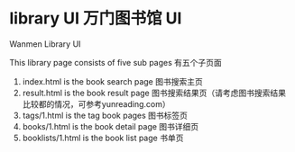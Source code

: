 library UI 万门图书馆 UI
=======

Wanmen Library UI

This library page consists of five sub pages 有五个子页面
1. index.html is the book search page 图书搜索主页
2. result.html is the book result page 图书搜索结果页（请考虑图书搜索结果比较都的情况，可参考yunreading.com）
3. tags/1.html is the tag book pages 图书标签页
4. books/1.html is the book detail page 图书详细页
5. booklists/1.html is the book list page 书单页
